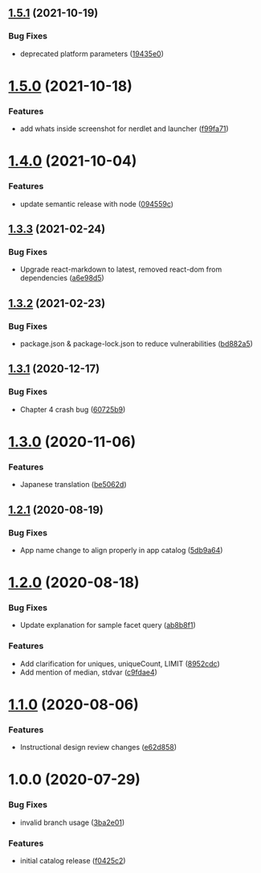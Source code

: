 ## [1.5.1](https://github.com/newrelic/nr1-learn-nrql/compare/v1.5.0...v1.5.1) (2021-10-19)


### Bug Fixes

* deprecated platform parameters ([19435e0](https://github.com/newrelic/nr1-learn-nrql/commit/19435e012e4c03ca43fca9759f2c2bad87285a7c))

# [1.5.0](https://github.com/newrelic/nr1-learn-nrql/compare/v1.4.0...v1.5.0) (2021-10-18)


### Features

* add whats inside screenshot for nerdlet and launcher ([f99fa71](https://github.com/newrelic/nr1-learn-nrql/commit/f99fa71ff8822a5ebb4dc9f8bf004448fa5d0de5))

# [1.4.0](https://github.com/newrelic/nr1-learn-nrql/compare/v1.3.3...v1.4.0) (2021-10-04)


### Features

* update semantic release with node ([094559c](https://github.com/newrelic/nr1-learn-nrql/commit/094559c713b87d0dc9f444bd9623311707685188))

## [1.3.3](https://github.com/newrelic/nr1-learn-nrql/compare/v1.3.2...v1.3.3) (2021-02-24)


### Bug Fixes

* Upgrade react-markdown to latest, removed react-dom from dependencies ([a6e98d5](https://github.com/newrelic/nr1-learn-nrql/commit/a6e98d5829991baa8f3ea6f05d66ab1c78106942))

## [1.3.2](https://github.com/newrelic/nr1-learn-nrql/compare/v1.3.1...v1.3.2) (2021-02-23)


### Bug Fixes

* package.json & package-lock.json to reduce vulnerabilities ([bd882a5](https://github.com/newrelic/nr1-learn-nrql/commit/bd882a526e2bbebc1c97e1b9ff466b35fcc3e283))

## [1.3.1](https://github.com/newrelic/nr1-learn-nrql/compare/v1.3.0...v1.3.1) (2020-12-17)


### Bug Fixes

* Chapter 4 crash bug ([60725b9](https://github.com/newrelic/nr1-learn-nrql/commit/60725b976aba48f7e88f55022db965c75ed06f67))

# [1.3.0](https://github.com/newrelic/nr1-learn-nrql/compare/v1.2.1...v1.3.0) (2020-11-06)


### Features

* Japanese translation ([be5062d](https://github.com/newrelic/nr1-learn-nrql/commit/be5062dcb10a363e1ad89e0f9bd27d8c60acded7))

## [1.2.1](https://github.com/newrelic/nr1-learn-nrql/compare/v1.2.0...v1.2.1) (2020-08-19)


### Bug Fixes

* App name change to align properly in app catalog ([5db9a64](https://github.com/newrelic/nr1-learn-nrql/commit/5db9a64a08f673540e086a18c3946b846a872835))

# [1.2.0](https://github.com/newrelic/nr1-learn-nrql/compare/v1.1.0...v1.2.0) (2020-08-18)


### Bug Fixes

* Update explanation for sample facet query ([ab8b8f1](https://github.com/newrelic/nr1-learn-nrql/commit/ab8b8f1a499ea50035d38c6f55947590ee19bcf2))


### Features

* Add clarification for uniques, uniqueCount, LIMIT ([8952cdc](https://github.com/newrelic/nr1-learn-nrql/commit/8952cdc36641408e77aa3e53b57d4ea7baac9da3))
* Add mention of median, stdvar ([c9fdae4](https://github.com/newrelic/nr1-learn-nrql/commit/c9fdae4d54d99eef2c520664c03c7c4d31487336))

# [1.1.0](https://github.com/newrelic/nr1-learn-nrql/compare/v1.0.0...v1.1.0) (2020-08-06)


### Features

* Instructional design review changes ([e62d858](https://github.com/newrelic/nr1-learn-nrql/commit/e62d85851b27f1b74c98af5826e7943216baa852))

# 1.0.0 (2020-07-29)


### Bug Fixes

* invalid branch usage ([3ba2e01](https://github.com/newrelic/nr1-learn-nrql/commit/3ba2e0176e72c16645ca370442e67d3a15801878))


### Features

* initial catalog release ([f0425c2](https://github.com/newrelic/nr1-learn-nrql/commit/f0425c2caffdfdfbcec46a61f49ae3c012d1a1f2))
